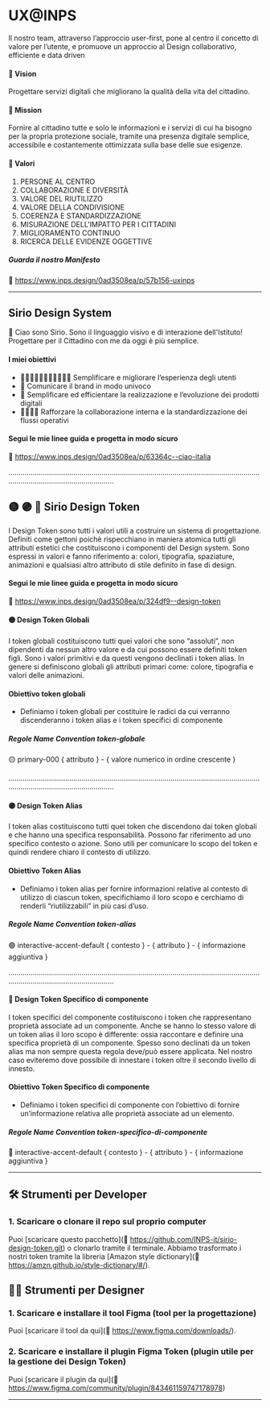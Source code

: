 # UX@INPS
Il nostro team, attraverso l’approccio user-first, pone al centro il concetto di valore per l’utente, e promuove un approccio al Design collaborativo, efficiente e data driven

#### 🚀 Vision
Progettare servizi digitali che migliorano la qualità della vita del cittadino.

#### 🎾 Mission
Fornire al cittadino tutte e solo le informazioni e i servizi di cui ha bisogno per la propria protezione sociale, tramite una presenza digitale semplice, accessibile e costantemente ottimizzata sulla base delle sue esigenze.

#### 💎 Valori
01. PERSONE AL CENTRO
02. COLLABORAZIONE E DIVERSITÀ
03. VALORE DEL RIUTILIZZO
04. VALORE DELLA CONDIVISIONE
05. COERENZA E STANDARDIZZAZIONE
06. MISURAZIONE DELL'IMPATTO PER I CITTADINI
07. MIGLIORAMENTO CONTINUO
08. RICERCA DELLE EVIDENZE OGGETTIVE

##### Guarda il nostro Manifesto
🔗 https://www.inps.design/0ad3508ea/p/57b156-uxinps

********************************************************************************************************************************************************************************

## Sirio Design System
👋 Ciao sono Sirio. Sono il linguaggio visivo e di interazione dell'Istituto! Progettare per il Cittadino con me da oggi è più semplice.

#### I miei obiettivi
- 👨‍💼👩🏻‍💼👩🏽‍🔧🧑🏼‍🏫 Semplificare e migliorare l’esperienza degli utenti
- 🚁 Comunicare il brand in modo univoco
- 🎢 Semplificare ed efficientare la realizzazione e l’evoluzione dei prodotti digitali 
- 👨‍👨‍👦‍👦 Rafforzare la collaborazione interna e la standardizzazione dei flussi operativi

#### Segui le mie linee guida e progetta in modo sicuro
🔗 https://www.inps.design/0ad3508ea/p/63364c--ciao-italia

................................................................................................................................................................................

## 🟡 🟣 🔵 Sirio Design Token
I Design Token sono tutti i valori utili a costruire un sistema di progettazione. Definiti come gettoni poichè rispecchiano in maniera atomica tutti gli attributi estetici che costituiscono i componenti del Design system. Sono espressi in valori e fanno riferimento a: colori, tipografia, spaziature, animazioni e qualsiasi altro attributo di stile definito in fase di design. 

#### Segui le mie linee guida e progetta in modo sicuro
🔗 https://www.inps.design/0ad3508ea/p/324df9--design-token

#### 🟡 Design Token Globali
I token globali costituiscono tutti quei valori che sono “assoluti”, non dipendenti da nessun altro valore e da cui possono essere definiti token figli. Sono i valori primitivi e da questi vengono declinati i token alias.
In genere si definiscono globali gli attributi primari come: colore, tipografia e valori delle animazioni.

#### Obiettivo token globali
- Definiamo i token globali per costituire le radici da cui verranno discenderanno i token alias e i token specifici di componente

##### Regole Name Convention token-globale
🟡 primary-000
{ attributo } - { valore numerico in ordine crescente }

................................................................................................................................................................................

#### 🟣 Design Token Alias
I token alias costituiscono tutti quei token che discendono dai token globali e che hanno una specifica responsabilità. Possono far riferimento ad uno specifico contesto o azione. Sono utili per comunicare lo scopo del token e quindi rendere chiaro il contesto di utilizzo.

#### Obiettivo Token Alias
- Definiamo i token alias per fornire informazioni relative al contesto di utilizzo di ciascun token, specifichiamo il loro scopo e cerchiamo di renderli “riutilizzabili” in più casi d’uso.

##### Regole Name Convention token-alias
🟣 interactive-accent-default
{ contesto } - { attributo } - { informazione aggiuntiva }

................................................................................................................................................................................

#### 🔵 Design Token Specifico di componente
I token specifici del componente costituiscono i token che rappresentano proprietà associate ad un componente. Anche se hanno lo stesso valore di un token alias il loro scopo è differente: ossia raccontare e definire una specifica proprietà di un componente. Spesso sono declinati da un token alias ma non sempre questa regola deve/può essere applicata. Nel nostro caso eviteremo dove possibile di innestare i token oltre il secondo livello di innesto.

#### Obiettivo Token Specifico di componente
- Definiamo i token specifici di componente con l’obiettivo di fornire un’informazione relativa alle proprietà associate ad un elemento.

##### Regole Name Convention token-specifico-di-componente
🔵 interactive-accent-default
{ contesto } - { attributo } - { informazione aggiuntiva }

********************************************************************************************************************************************************************************

## 🛠 Strumenti per Developer
### 1. Scaricare o clonare il repo sul proprio computer
Puoi [scaricare questo pacchetto](🔗 https://github.com/INPS-it/sirio-design-token.git) o clonarlo tramite il terminale.
Abbiamo trasformato i nostri token tramite la libreria [Amazon style dictionary](🔗 https://amzn.github.io/style-dictionary/#/).


## 👩‍🎨 Strumenti per Designer
### 1. Scaricare e installare il tool Figma (tool per la progettazione)
Puoi [scaricare il tool da qui](🔗 https://www.figma.com/downloads/).

### 2. Scaricare e installare il plugin Figma Token  (plugin utile per la gestione dei Design Token)
Puoi [scaricare il plugin da qui](🔗 https://www.figma.com/community/plugin/843461159747178978)

********************************************************************************************************************************************************************************